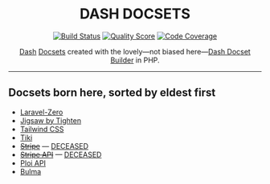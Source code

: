 <h1 align="center">DASH DOCSETS</h1>

<p align="center">
    <a href="https://travis-ci.com/godbout/dash-docsets"><img src="https://img.shields.io/travis/com/godbout/dash-docsets/master.svg?style=flat-square" alt="Build Status"></a>
    <a href="https://scrutinizer-ci.com/g/godbout/dash-docsets"><img src="https://img.shields.io/scrutinizer/g/godbout/dash-docsets.svg?style=flat-square" alt="Quality Score"></a>
    <a href="https://scrutinizer-ci.com/g/godbout/dash-docsets"><img src="https://scrutinizer-ci.com/g/godbout/dash-docsets/badges/coverage.png?b=master" alt="Code Coverage"></a>
</p>

<p align="center">
    <a href="https://kapeli.com/dash">Dash</a> <a href="https://kapeli.com/docsets">Docsets</a> created with the lovely—not biased here—<a href="https://github.com/godbout/dash-docset-builder">Dash Docset Builder</a> in PHP.
</p>

___

## Docsets born here, sorted by eldest first

* [Laravel-Zero](https://laravel-zero.com/docs/introduction/)
* [Jigsaw by Tighten](https://jigsaw.tighten.co/docs/installation/)
* [Tailwind CSS](https://tailwindcss.com/docs/installation/)
* [Tiki](https://doc.tiki.org/All-the-Documentation)
* ~~[Stripe](https://stripe.com/docs)~~ — [DECEASED](https://github.com/godbout/dash-docset-builder/tree/stripe/storage/stripe)
* ~~[Stripe API](https://stripe.com/docs/api)~~ — [DECEASED](https://github.com/godbout/dash-docset-builder/tree/stripe-api/storage/stripe-api)
* [Ploi API](https://developers.ploi.io/)
* [Bulma](https://https://bulma.io/)
